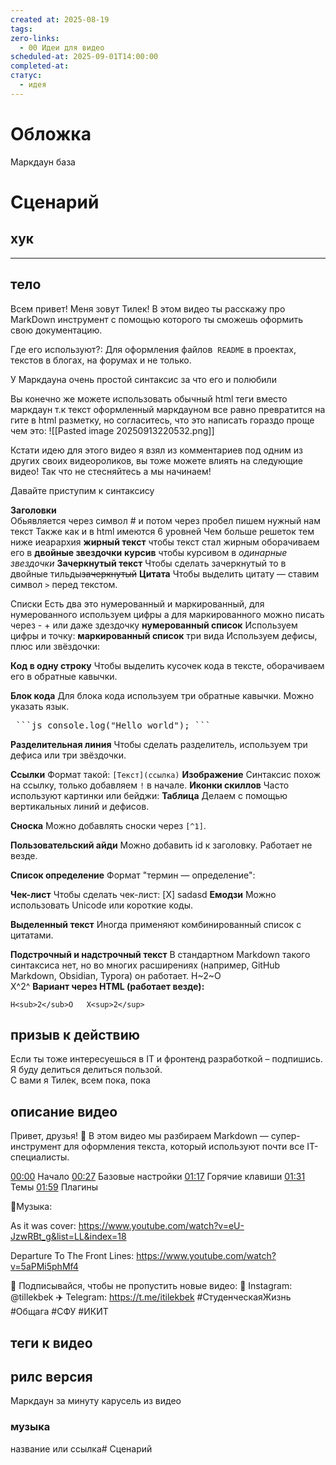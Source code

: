 ```yaml
---
created at: 2025-08-19
tags:
zero-links:
  - 00 Идеи для видео
scheduled-at: 2025-09-01T14:00:00
completed-at:
статус:
  - идея
---
```

# Обложка
Маркдаун база
# Сценарий

## хук

**************** 
## тело

Всем привет! Меня зовут Тилек! В этом видео ты расскажу про MarkDown инструмент  с помощью которого ты сможешь оформить свою документацию.

Где его используют?:
Для оформления файлов  `README` в проектах, текстов в блогах, на форумах и не только.

 У Маркдауна очень простой синтаксис за что его и полюбили
 
Вы конечно же можете использовать обычный html теги вместо маркдаун т.к текст оформленный маркдауном все равно превратится на гите в html разметку, но согласитесь, что это написать гораздо проще чем это:
![[Pasted image 20250913220532.png]]


Кстати идею для этого видео я взял из комментариев под одним из других своих видеороликов, вы тоже можете влиять на следующие видео! Так что не стесняйтесь а мы начинаем!

Давайте приступим к синтаксису

**Заголовки**  
Обьявляется через символ # и потом через пробел пишем нужный нам текст
Также как и в html имеются 6 уровней
Чем больше решеток тем ниже иеарархия 
**жирный текст**
чтобы текст стал жирным оборачиваем его в **двойные звездочки** 
**курсив**
чтобы курсивом в *одинарные звездочки*
**Зачеркнутый текст**
Чтобы сделать зачеркнутый то в двойные тильды~~зачеркнутый~~
**Цитата**
Чтобы выделить цитату — ставим символ `>` перед текстом.

Списки
Есть два это нумерованный и маркированный, для нумерованного используем цифры а для маркированного можно писать через - + или даже здездочку
**нумерованный список**
Используем цифры и точку:
**маркированный список**
три вида
Используем дефисы, плюс или звёздочки:

**Код в одну строку**
Чтобы выделить кусочек кода в тексте, оборачиваем его в обратные кавычки.

**Блок кода**
Для блока кода используем три обратные кавычки. Можно указать язык.

<pre> ```js console.log("Hello world"); ``` </pre>

**Разделительная линия**
Чтобы сделать разделитель, используем три дефиса или три звёздочки.

**Ссылки**
Формат такой: `[Текст](ссылка)`
**Изображение**
Синтаксис похож на ссылку, только добавляем `!` в начале.
**Иконки скиллов**
Часто используют картинки или бейджи:
**Таблица**
Делаем с помощью вертикальных линий и дефисов.

**Сноска**
Можно добавлять сноски через `[^1]`.

**Пользовательский айди**
Можно добавить id к заголовку. Работает не везде.

**Список определение**
Формат "термин — определение":

**Чек-лист**
Чтобы сделать чек-лист:
[X] sadasd
**Емодзи**
Можно использовать Unicode или короткие коды.

**Выделенный текст**
Иногда применяют комбинированный список с цитатами.

**Подстрочный и надстрочный текст**
В стандартном Markdown такого синтаксиса нет, но во многих расширениях (например, GitHub Markdown, Obsidian, Typora) он работает.
H~2~O  
X^2^
**Вариант через HTML (работает везде):**

`H<sub>2</sub>O   X<sup>2</sup>`


## призыв к действию

Если ты тоже интересуешься в IT и фронтенд разработкой – подпишись. Я буду делиться делиться пользой.  
С вами я Тилек, всем пока, пока


## описание видео

Привет, друзья! 🚀 В этом видео мы разбираем Markdown — супер-инструмент для оформления текста, который используют почти все IT-специалисты.

[00:00](https://www.youtube.com/watch?v=Rj4zaUFQW0w) Начало [00:27](https://www.youtube.com/watch?v=Rj4zaUFQW0w&t=27s) Базовые настройки [01:17](https://www.youtube.com/watch?v=Rj4zaUFQW0w&t=77s) Горячие клавиши [01:31](https://www.youtube.com/watch?v=Rj4zaUFQW0w&t=91s) Темы [01:59](https://www.youtube.com/watch?v=Rj4zaUFQW0w&t=119s) Плагины




🎵Музыка: 

As it was cover: https://www.youtube.com/watch?v=eU-JzwRBt_g&list=LL&index=18 

Departure To The Front Lines: https://www.youtube.com/watch?v=5aPMi5phMf4 

🔔 Подписывайся, чтобы не пропустить новые видео: 
📸 Instagram: @tillekbek ✈️ Telegram: https://t.me/itilekbek #СтуденческаяЖизнь #Общага #СФУ #ИКИТ

## теги к видео

## рилс версия 
Маркдаун за минуту
карусель из видео
### музыка
название или ссылка# Сценарий


